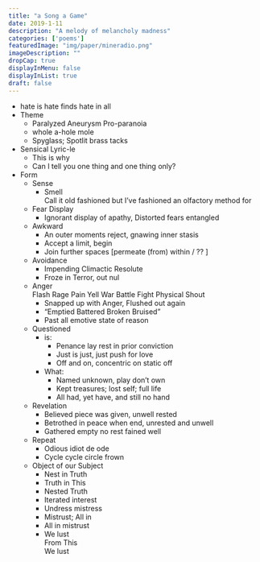 ```yaml
---
title: "a Song a Game"
date: 2019-1-11
description: "A melody of melancholy madness"
categories: ['poems']
featuredImage: "img/paper/mineradio.png"
imageDescription: ""
dropCap: true
displayInMenu: false
displayInList: true
draft: false
---
```


- hate is hate finds hate in all  
- Theme  
	- Paralyzed Aneurysm Pro-paranoia
	- whole a-hole mole
	- Spyglass; Spotlit brass tacks
- Sensical Lyric-le  
	- This is why  
	- Can I tell you one thing and one thing only?  
- Form  
	- Sense  
		- Smell  
			Call it old fashioned but I’ve fashioned an olfactory method for  
	- Fear Display  
		- Ignorant display of apathy, Distorted fears entangled  
	- Awkward  
		- An outer moments reject, gnawing inner stasis  
		- Accept a limit, begin  
		- Join further spaces [permeate (from) within / ?? ]  
	- Avoidance  
		- Impending Climactic Resolute  
		- Froze in Terror, out nul  
	- Anger  
		Flash Rage Pain Yell War Battle Fight Physical Shout  
		- Snapped up with Anger, Flushed out again  
		- “Emptied Battered Broken Bruised”  
		- Past all emotive state of reason  
	- Questioned  
		- is:  
			- Penance lay rest in prior conviction  
			- Just is just, just push for love  
			- Off and on, concentric on static off  
		- What:  
			- Named unknown, play don’t own  
			- Kept treasures; lost self; full life  
			- All had, yet have, and still no hand  
	- Revelation  
		- Believed piece was given, unwell rested  
		- Betrothed in peace when end, unrested and unwell  
		- Gathered empty no rest fained well  
	- Repeat  
		- Odious idiot de ode  
		- Cycle cycle circle frown  
	- Object of our Subject  
		- Nest in Truth  
		- Truth in This  
		- Nested Truth  
		- Iterated interest  
		- Undress mistress  
		- Mistrust; All in  
		- All in mistrust  
		- We lust  
			From This  
We lust  
